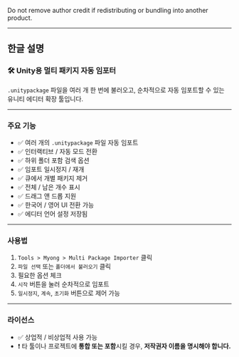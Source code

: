 
Do not remove author credit if redistributing or bundling into another product.

---

## 한글 설명

### 🛠 Unity용 멀티 패키지 자동 임포터

`.unitypackage` 파일을 여러 개 한 번에 불러오고, 순차적으로 자동 임포트할 수 있는 유니티 에디터 확장 툴입니다.

---

### 주요 기능

- ✅ 여러 개의 `.unitypackage` 파일 자동 임포트
- ✅ 인터랙티브 / 자동 모드 전환
- ✅ 하위 폴더 포함 검색 옵션
- ✅ 임포트 일시정지 / 재개
- ✅ 큐에서 개별 패키지 제거
- ✅ 전체 / 남은 개수 표시
- ✅ 드래그 앤 드롭 지원
- ✅ 한국어 / 영어 UI 전환 가능
- ✅ 에디터 언어 설정 저장됨

---

### 사용법

1. `Tools > Myong > Multi Package Importer` 클릭
2. `파일 선택` 또는 `폴더에서 불러오기` 클릭
3. 필요한 옵션 체크
4. `시작` 버튼을 눌러 순차적으로 임포트
5. `일시정지`, `계속`, `초기화` 버튼으로 제어 가능

---

### 라이선스

- ✅ 상업적 / 비상업적 사용 가능
- ❗ 타 툴이나 프로젝트에 **통합 또는 포함**시킬 경우, **저작권자 이름을 명시해야 합니다.**

